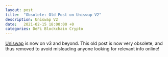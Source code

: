 ```yaml
---
layout: post
title:  "Obsolete: Old Post on Uniswap V2"
description: Uniswap V2
date:   2021-02-15 18:00:00 +0
categories: DeFi Blockchain Crypto
---
```

[Uniswap] is now on v3 and beyond. This old post is now very obsolete, and thus removed to avoid misleading anyone looking for relevant info online!

[uniswap]: https://uniswap.org/

